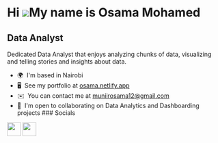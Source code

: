 Hi ![](https://user-images.githubusercontent.com/18350557/176309783-0785949b-9127-417c-8b55-ab5a4333674e.gif)My name is Osama Mohamed
=====================================================================================================================================

Data Analyst
------------

Dedicated Data Analyst that enjoys analyzing chunks of data, visualizing and telling stories and insights about data.

*   🌍  I'm based in Nairobi
*   🖥️  See my portfolio at [osama.netlify.app](http://osama.netlify.app.com)
*   ✉️  You can contact me at [muniirosama12@gmail.com](mailto:muniirosama12@gmail.com)
*   🤝  I'm open to collaborating on Data Analytics and Dashboarding projects
                  ### Socials
                  
                  


<a href="https://www.linkedin.com/in/osama-mohamed-74b5b8214/" target="_blank" rel="noreferrer"><img src="https://raw.githubusercontent.com/danielcranney/readme-generator/main/public/icons/socials/linkedin.svg" width="32" height="32" /></a> <a href="https://www.stackoverflow.com/users/20077039/osama-mohamed" target="_blank" rel="noreferrer"><img src="https://raw.githubusercontent.com/danielcranney/readme-generator/main/public/icons/socials/stackoverflow.svg" width="32" height="32" /></a></p>
